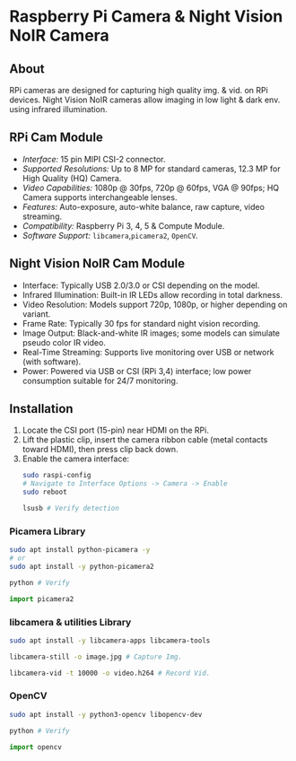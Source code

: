 # Raspberry Pi Camera & Night Vision NoIR Camera

## About
RPi cameras are designed for capturing high quality img. & vid. on RPi devices. Night Vision NoIR cameras allow imaging in low light & dark env. using infrared illumination.

## RPi Cam Module
* *Interface:* 15 pin MIPI CSI-2 connector.
* *Supported Resolutions:* Up to 8 MP for standard cameras, 12.3 MP for High Quality (HQ) Camera.
* *Video Capabilities:* 1080p @ 30fps, 720p @ 60fps, VGA @ 90fps; HQ Camera supports interchangeable lenses.
* *Features:* Auto-exposure, auto-white balance, raw capture, video streaming.
* *Compatibility:* Raspberry Pi 3, 4, 5 & Compute Module.
* *Software Support:* `libcamera`,`picamera2`, `OpenCV`.

## Night Vision NoIR Cam Module
* Interface: Typically USB 2.0/3.0 or CSI depending on the model.
* Infrared Illumination: Built-in IR LEDs allow recording in total darkness.
* Video Resolution: Models support 720p, 1080p, or higher depending on variant.
* Frame Rate: Typically 30 fps for standard night vision recording.
* Image Output: Black-and-white IR images; some models can simulate pseudo color IR video.
* Real-Time Streaming: Supports live monitoring over USB or network (with software).
* Power: Powered via USB or CSI (RPi 3,4) interface; low power consumption suitable for 24/7 monitoring.

## Installation
1. Locate the CSI port (15-pin) near HDMI on the RPi.
2. Lift the plastic clip, insert the camera ribbon cable (metal contacts toward HDMI), then press clip back down.
3. Enable the camera interface:
   ```bash
   sudo raspi-config
   # Navigate to Interface Options -> Camera -> Enable
   sudo reboot
   ```
   ```bash
   lsusb # Verify detection
   ```

### Picamera Library
```bash
sudo apt install python-picamera -y
# or
sudo apt install -y python-picamera2
```
```bash
python # Verify
```
```python
import picamera2
```

### libcamera & utilities Library
```bash
sudo apt install -y libcamera-apps libcamera-tools
```
```bash
libcamera-still -o image.jpg # Capture Img.
```
```bash
libcamera-vid -t 10000 -o video.h264 # Record Vid.
```

### OpenCV
```bash
sudo apt install -y python3-opencv libopencv-dev
```
```bash
python # Verify
```
```python
import opencv
```
